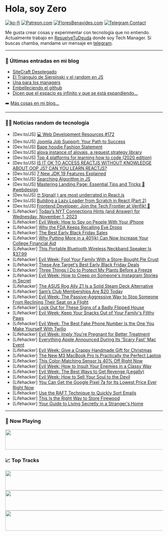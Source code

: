 # Hola, soy Zero

[![ko-fi](https://ko-fi.com/img/githubbutton_sm.svg)](https://ko-fi.com/J3J4N0LUK)
[![Patreon.com](https://img.shields.io/endpoint.svg?url=https%3A%2F%2Fshieldsio-patreon.vercel.app%2Fapi%3Fusername%3Dzerodragon%26type%3Dpatrons&style=for-the-badge)](https://patreon.com/zerodragon)
[![FloresBenavides.com](https://img.shields.io/website?down_message=oops&label=MiBlog&style=for-the-badge&up_message=online&url=https%3A%2F%2Ffloresbenavides.com)](https://floresbenavides.com)
[![Telegram Contact](https://img.shields.io/badge/escr%C3%ADbeme-ZeroDragon-%2326A5E4?style=for-the-badge&logo=telegram)](https://t.me/zerodragon)

Me gusta crear cosas y experimentar con tecnología que no entiendo.
Actualmente trabajo en [ResuelveTuDeuda](http://github.com/resuelve) donde soy Tech Manager.
Si buscas chamba, mandame un mensaje en [telegram](https://t.me/zerodragon).

---

### 📕 Últimas entradas en mi blog
<!-- BLOG-POST-LIST:START -->
- [SiteCraft Desplegado](https://floresbenavides.com/sitecraft-desplegado/)
- [El Triángulo de Sierpinski y el random en JS](https://floresbenavides.com/el-triangulo-de-sierpinski-y-el-random-en-js/)
- [Una para los managers](https://floresbenavides.com/una-para-los-managers/)
- [Embelleciendo el github](https://floresbenavides.com/embelleciendo-el-github/)
- [Dicen que el espacio es infinito y que se está expandiendo…](https://floresbenavides.com/dicen-que-el-espacio-es-infinito-y-que-se-esta-expandiendo/)
<!-- BLOG-POST-LIST:END -->

➡️ [Más cosas en mi blog...](https://floresbenavides.com)

---

### 👨‍💻 Noticias random de tecnología
<!-- TECH-POSTS:START -->
- [Dev.to/JS] [💻 Web Development Resources #172](https://dev.to/vincenius/web-development-resources-172-2g1l)
- [Dev.to/JS] [Joomla Job Support: Your Path to Success](https://dev.to/emma02/joomla-job-support-your-path-to-success-4l9a)
- [Dev.to/JS] [Bape hoodie Fashion Statement](https://dev.to/xtremedigits/bape-hoodie-fashion-statement-4ei6)
- [Dev.to/JS] [alova instance of alovajs, a request strategy library](https://dev.to/coderhu/alova-instance-of-alovajs-a-request-strategy-library-1e6k)
- [Dev.to/JS] [Top 4 platforms for learning how to code &lpar;2020 edition&rpar;](https://dev.to/sediak/top-4-platforms-for-learning-how-to-code-2020-edition-4eo1)
- [Dev.to/JS] [IS IT OK TO ACCESS REACTJS WITHOUT KNOWLEDGE ABOUT OOP JS? CAN YOU LEARN REACTJS?](https://dev.to/dinhvankhoideveloper/is-it-ok-to-access-reactjs-without-knowledge-about-oop-js-can-you-learn-reactjs-2g76)
- [Dev.to/JS] [7 New JDK 19 Features Explained](https://dev.to/infiraise/7-new-jdk-19-features-explained-2982)
- [Dev.to/JS] [Searching Algorithm in JS](https://dev.to/delaquash/searching-algorithm-in-js-47kg)
- [Dev.to/JS] [Mastering Landing Page: Essential Tips and Tricks 🚀 #webdesign](https://dev.to/technicalmickey/mastering-landing-page-essential-tips-and-tricks-webdesign-2g04)
- [Dev.to/JS] [🤓 Signal&lpar; &rpar; are most underrated in React.js](https://dev.to/todayscode14/signal-are-most-underrated-in-reactjs-16dg)
- [Dev.to/JS] [Building a Lazy Loader from Scratch in React &lpar;Part 2&rpar;](https://dev.to/codeguage/building-a-lazy-loader-from-scratch-in-react-part-2-51cn)
- [Dev.to/JS] [Frontend Developer: Join the Tech Frontier at Verifik! 🚀](https://dev.to/verifik/frontend-developer-join-the-tech-frontier-at-verifik-45af)
- [Lifehacker] [Today’s NYT Connections Hints &lpar;and Answer&rpar; for Wednesday, November 1, 2023](https://lifehacker.com/nyt-connections-answer-today-november-1-2023-1850976152)
- [Lifehacker] [Evil Week: How to Spy on People With Your iPhone](https://lifehacker.com/evil-week-how-to-spy-on-people-with-your-iphone-1850977875)
- [Lifehacker] [Why the FDA Keeps Recalling Eye Drops](https://lifehacker.com/why-the-fda-keeps-recalling-eye-drops-1850977755)
- [Lifehacker] [The Best Early Black Friday Sales](https://lifehacker.com/what-to-expect-this-black-friday-1850941407)
- [Lifehacker] [Why Putting More in a 401&lpar;k&rpar; Can Now Increase Your College Financial Aid](https://lifehacker.com/new-fafsa-returement-savings-rule-1850976648)
- [Lifehacker] [This Portable Bluetooth Wireless Neckband Speaker Is $37.99](https://lifehacker.com/this-portable-bluetooth-wireless-neckband-speaker-is-3-1850974647)
- [Lifehacker] [Evil Week: Fool Your Family With a Store-Bought Pie Crust](https://lifehacker.com/how-to-fool-your-family-with-a-store-bought-pie-crust-1849764533)
- [Lifehacker] [These Are Target&#39;s Best Early Black Friday Deals](https://lifehacker.com/these-are-targets-best-early-black-friday-deals-1850977262)
- [Lifehacker] [Three Things I Do to Protect My Plants Before a Freeze](https://lifehacker.com/three-things-i-do-to-protect-my-plants-before-a-freeze-1850977175)
- [Lifehacker] [Evil Week: How to Creep on Someone&#39;s Instagram Stories in Secret](https://lifehacker.com/how-to-creep-on-someones-instagram-stories-anonymously-1848794616)
- [Lifehacker] [The ASUS Rog Ally Z1 Is a Solid Steam Deck Alternative](https://lifehacker.com/asus-rog-ally-z1-review-1850976924)
- [Lifehacker] [Sam’s Club Memberships Are $20 Today](https://lifehacker.com/sam-s-club-memberships-are-20-today-1850974737)
- [Lifehacker] [Evil Week: The Passive-Aggressive Way to Stop Someone From Reclining Their Seat on a Flight](https://lifehacker.com/how-to-get-someone-to-stop-reclining-their-seat-on-a-fl-1839467741)
- [Lifehacker] [Look Out for These Signs of a Badly Flipped House](https://lifehacker.com/look-out-for-these-signs-of-a-badly-flipped-house-1850976861)
- [Lifehacker] [Evil Week: Keep Your Snacks Out of Your Family&#39;s Filthy Paws](https://lifehacker.com/evil-week-keep-your-snacks-out-of-your-familys-filthy-1850976695)
- [Lifehacker] [Evil Week: The Best Fake Phone Number Is the One You Make Yourself With Twilio](https://lifehacker.com/how-to-set-up-a-fake-phone-number-1829907777)
- [Lifehacker] [Evil Week: Imply You&#39;re Pregnant for Better Treatment](https://lifehacker.com/evil-week-imply-youre-pregnant-for-better-treatment-1850976678)
- [Lifehacker] [Everything Apple Announced During Its &#39;Scary Fast&#39; Mac Event](https://lifehacker.com/everything-apple-announced-during-its-scary-fast-mac-ev-1850976502)
- [Lifehacker] [Evil Week: Give a Crappy Handmade Gift for Christmas](https://lifehacker.com/give-handmade-gifts-so-people-cant-complain-1845484484)
- [Lifehacker] [The New M3 MacBook Pro Is Practically the Perfect Laptop](https://lifehacker.com/new-m3-macbook-pro-review-1850976188)
- [Lifehacker] [This Color-Matching Sensor Is 40% Off Right Now](https://lifehacker.com/this-color-matching-sensor-is-40-off-right-now-1850974626)
- [Lifehacker] [Evil Week: How to Insult Your Enemies in a Classy Way](https://lifehacker.com/evil-week-how-to-insult-your-enemies-in-a-classy-way-1850950018)
- [Lifehacker] [Evil Week: The Best Ways to Get Revenge &lpar;Legally&rpar;](https://lifehacker.com/evil-week-the-best-ways-to-get-revenge-legally-1850974570)
- [Lifehacker] [Evil Week: How to Sell Your Soul to the Devil](https://lifehacker.com/how-to-sell-your-soul-to-the-devil-1850353292)
- [Lifehacker] [You Can Get the Google Pixel 7a for Its Lowest Price Ever Right Now](https://lifehacker.com/you-can-get-the-google-pixel-7a-for-its-lowest-price-ev-1850974690)
- [Lifehacker] [Use the RAFT Technique to Quickly Sort Emails](https://lifehacker.com/use-the-raft-technique-to-quickly-sort-emails-1850973880)
- [Lifehacker] [This Is the Right Way to Store Firewood](https://lifehacker.com/the-best-way-to-store-firewood-1850972464)
- [Lifehacker] [Your Guide to Living Secretly in a Stranger&#39;s Home](https://lifehacker.com/your-guide-to-living-secretly-in-a-strangers-home-1850409226)<!-- TECH-POSTS:END -->

---

### 🎵 Now Playing
<a href="https://spotify-now-playing-dun.vercel.app/now-playing?open"><img src="https://spotify-now-playing-dun.vercel.app/now-playing" width="540" height="64"></a>

### 📈 Top Tracks
<a href="https://spotify-now-playing-dun.vercel.app/top-tracks?i=1&open"><img src="https://spotify-now-playing-dun.vercel.app/top-tracks?i=1" width="540" height="64"></a>
<a href="https://spotify-now-playing-dun.vercel.app/top-tracks?i=2&open"><img src="https://spotify-now-playing-dun.vercel.app/top-tracks?i=2" width="540" height="64"></a>
<a href="https://spotify-now-playing-dun.vercel.app/top-tracks?i=3&open"><img src="https://spotify-now-playing-dun.vercel.app/top-tracks?i=3" width="540" height="64"></a>
